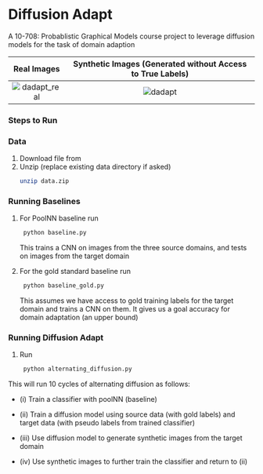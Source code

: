 # Diffusion Adapt
A 10-708: Probablistic Graphical Models course project to leverage diffusion models for the task of domain adaption

Real Images             |  Synthetic Images (Generated without Access to True Labels)
:-------------------------:|:-------------------------:
![dadapt_real](https://github.com/pdrebello/pgm-diffusion-adapt/assets/46563240/97527693-aa2d-46fe-88da-ded06eb940da) |  ![dadapt](https://github.com/pdrebello/pgm-diffusion-adapt/assets/46563240/a2f69414-4248-4997-92f9-582ec522f88f)






### Steps to Run ###

### Data

1. Download file from 
2. Unzip (replace existing data directory if asked)
    ```sh
    unzip data.zip
    ```
### Running Baselines

1. For PoolNN baseline run
    ```sh
     python baseline.py
     ```
    This trains a CNN on images from the three source domains, and tests on images from the target domain

2. For the gold standard baseline run
    ```sh
     python baseline_gold.py
     ```
    This assumes we have access to gold training labels for the target domain and trains a CNN on them. It gives us a goal accuracy for domain adaptation (an upper bound)

### Running Diffusion Adapt

1. Run
    ```sh
     python alternating_diffusion.py
     ```
  This will run 10 cycles of alternating diffusion as follows:
  - (i) Train a classifier with poolNN (baseline)
  
  - (ii) Train a diffusion model using source data (with gold labels) and target data (with pseudo labels from trained classifier)
  
  - (iii) Use diffusion model to generate synthetic images from the target domain
  
  - (iv) Use synthetic images to further train the classifier and return to (ii)
